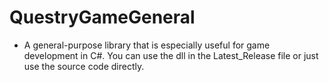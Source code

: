 # QuestryGameGeneral
 + A general-purpose library that is especially useful for game development in C#. You can use the dll in the Latest_Release file or just use the source code directly.

